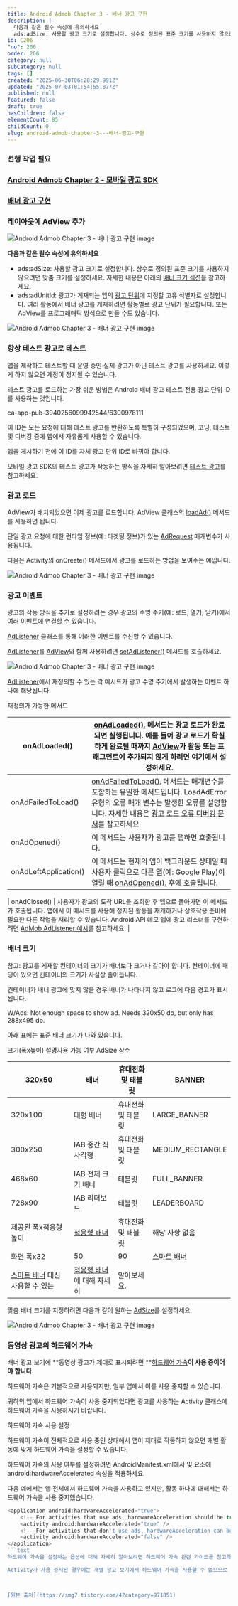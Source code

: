 ```yaml
---
title: Android Admob Chapter 3 - 배너 광고 구현
description: |-
  다음과 같은 필수 속성에 유의하세요
  ads:adSize: 사용할 광고 크기로 설정합니다. 상수로 정의된 표준 크기를 사용하지 않으려면 맞춤 크기를 설정하세요. 자세한 내용은 아래의 배너 크기 섹션을 참고하세요.
id: C206
"no": 206
order: 206
category: null
subCategory: null
tags: []
created: "2025-06-30T06:28:29.991Z"
updated: "2025-07-03T01:54:55.877Z"
published: null
featured: false
draft: true
hasChildren: false
elementCount: 85
childCount: 0
slug: android-admob-chapter-3---배너-광고-구현
---
```


### 선행 작업 필요

### [](https://box.eureka.codes/C205)

### [Android Admob Chapter 2 - 모바일 광고 SDK](./android-admob-chapter-2---모바일-광고-sdk)

### 

### [배너 광고 구현](https://developers.google.com/admob/android/banner?hl=ko)



### 레이아웃에 AdView 추가

![Android Admob Chapter 3 - 배너 광고 구현 image](https://image.lemoncloud.io/a41c82f2-ac29-4f8e-bb7c-0a8cff9b90b9)



**다음과 같은 필수 속성에 유의하세요**

- ads:adSize: 사용할 광고 크기로 설정합니다. 
 상수로 정의된 표준 크기를 사용하지 않으려면 맞춤 크기를 설정하세요. 
 자세한 내용은 아래의 [배너 크기 섹션](https://developers.google.com/admob/android/banner?hl=ko#banner_sizes)을 참고하세요.
- ads:adUnitId: 광고가 게재되는 앱의 [광고 단위](https://support.google.com/admob/answer/7356431?hl=ko)에 지정할 고유 식별자로 설정합니다. 
 여러 활동에서 배너 광고를 게재하려면 활동별로 광고 단위가 필요합니다.
또는 AdView를 프로그래매틱 방식으로 만들 수도 있습니다.



![Android Admob Chapter 3 - 배너 광고 구현 image](https://image.lemoncloud.io/ea773edf-e03b-4011-a4ab-c48e868fb29c)



### 항상 테스트 광고로 테스트



앱을 제작하고 테스트할 때 운영 중인 실제 광고가 아닌 테스트 광고를 사용하세요. 이렇게 하지 않으면 계정이 정지될 수 있습니다.

테스트 광고를 로드하는 가장 쉬운 방법은 Android 배너 광고 테스트 전용 광고 단위 ID를 사용하는 것입니다.

ca-app-pub-3940256099942544/6300978111

이 ID는 모든 요청에 대해 테스트 광고를 반환하도록 특별히 구성되었으며, 코딩, 테스트 및 디버깅 중에 앱에서 자유롭게 사용할 수 있습니다. 

앱을 게시하기 전에 이 ID를 자체 광고 단위 ID로 바꿔야 합니다.

모바일 광고 SDK의 테스트 광고가 작동하는 방식을 자세히 알아보려면 [테스트 광고](https://developers.google.com/admob/android/test-ads?hl=ko)를 참고하세요.



### 광고 로드



AdView가 배치되었으면 이제 광고를 로드합니다. AdView 클래스의 [loadAd()](https://developers.google.com/android/reference/com/google/android/gms/ads/AdView?hl=ko#loadAd(com.google.android.gms.ads.AdRequest)) 메서드를 사용하면 됩니다. 

단일 광고 요청에 대한 런타임 정보(예: 타겟팅 정보)가 있는 [AdRequest](https://developers.google.com/android/reference/com/google/android/gms/ads/AdRequest?hl=ko) 매개변수가 사용됩니다.

다음은 Activity의 onCreate() 메서드에서 광고를 로드하는 방법을 보여주는 예입니다.



![Android Admob Chapter 3 - 배너 광고 구현 image](https://image.lemoncloud.io/855a4e7e-18df-45fc-b7f2-2da89a0860e1)



### 광고 이벤트



광고의 작동 방식을 추가로 설정하려는 경우 광고의 수명 주기(예: 로드, 열기, 닫기)에서 여러 이벤트에 연결할 수 있습니다. 

[AdListener](https://developers.google.com/android/reference/com/google/android/gms/ads/AdListener?hl=ko) 클래스를 통해 이러한 이벤트를 수신할 수 있습니다.

[AdListener](https://developers.google.com/android/reference/com/google/android/gms/ads/AdListener?hl=ko)를 [AdView](https://developers.google.com/android/reference/com/google/android/gms/ads/AdView?hl=ko)와 함께 사용하려면 [setAdListener()](https://developers.google.com/android/reference/com/google/android/gms/ads/AdView?hl=ko#setAdListener(com.google.android.gms.ads.AdListener)) 메서드를 호출하세요.



![Android Admob Chapter 3 - 배너 광고 구현 image](https://image.lemoncloud.io/dd4f6cb4-fba7-4263-95cf-662676e10f3e)

[AdListener](https://developers.google.com/android/reference/com/google/android/gms/ads/AdListener?hl=ko)에서 재정의할 수 있는 각 메서드가 광고 수명 주기에서 발생하는 이벤트 하나에 해당됩니다.



재정의가 가능한 메서드

| onAdLoaded() | [onAdLoaded().](https://developers.google.com/admob/android/reference/com/google/android/gms/ads/AdListener?hl=ko#onAdLoaded()) 메서드는 광고 로드가 완료되면 실행됩니다. 예를 들어 광고 로드가 확실하게 완료될 때까지 [AdView](https://developers.google.com/admob/android/reference/com/google/android/gms/ads/AdView?hl=ko)가 활동 또는 프래그먼트에 추가되지 않게 하려면 여기에서 설정하세요. |
| --- | --- |
| onAdFailedToLoad() | [onAdFailedToLoad().](https://developers.google.com/admob/android/reference/com/google/android/gms/ads/AdListener?hl=ko#public-void-onadfailedtoload-loadaderror-aderror) 메서드는 매개변수를 포함하는 유일한 메서드입니다. LoadAdError 유형의 오류 매개 변수는 발생한 오류를 설명합니다. 자세한 내용은 [광고 로드 오류 디버깅 문서](https://developers.google.com/admob/android/ad-load-errors?hl=ko)를 참고하세요. |
| onAdOpened() | 이 메서드는 사용자가 광고를 탭하면 호출됩니다. |
| onAdLeftApplication() | 이 메서드는 현재의 앱이 백그라운드 상태일 때 사용자 클릭으로 다른 앱(예: Google Play)이 열릴 때 [onAdOpened().](https://developers.google.com/admob/android/reference/com/google/android/gms/ads/AdListener?hl=ko#onAdOpened()) 후에 호출됩니다. |
| 
onAdClosed() | 사용자가 광고의 도착 URL을 조회한 후 앱으로 돌아가면 이 메서드가 호출됩니다. 앱에서 이 메서드를 사용해 정지된 활동을 재개하거나 상호작용 준비에 필요한 다른 작업을 처리할 수 있습니다.
Android API 데모 앱에 광고 리스너를 구현하려면 [AdMob AdListener 예시](https://github.com/googleads/googleads-mobile-android-examples/blob/master/java/advanced/APIDemo/app/src/main/java/com/google/android/gms/example/apidemo/AdMobAdListenerFragment.java)를 참고하세요. |



### 배너 크기



참고: 광고를 게재할 컨테이너의 크기가 배너보다 크거나 같아야 합니다. 컨테이너에 패딩이 있으면 컨테이너의 크기가 사실상 줄어듭니다. 

컨테이너가 배너 광고에 맞지 않을 경우 배너가 나타나지 않고 로그에 다음 경고가 표시됩니다.



W/Ads: Not enough space to show ad. Needs 320x50 dp, but only has 288x495 dp.

아래 표에는 표준 배너 크기가 나와 있습니다.



크기(폭x높이) 설명사용 가능 여부 AdSize 상수

| 320x50 | 배너 | 휴대전화 및 태블릿 | BANNER |
| --- | --- | --- | --- |
| 320x100 | 대형 배너 | 휴대전화 및 태블릿 | LARGE_BANNER |
| 300x250 | IAB 중간 직사각형 | 휴대전화 및 태블릿 | MEDIUM_RECTANGLE |
| 468x60 | IAB 전체 크기 배너 | 태블릿 | FULL_BANNER |
| 728x90 | IAB 리더보드 | 태블릿 | LEADERBOARD |
| 제공된 폭x적응형 높이 | [적응형 배너](https://developers.google.com/admob/android/banner?hl=ko) | 휴대전화 및 태블릿 | 해당 사항 없음 |
| 화면 폭x32|50|90 | [스마트 배너](https://developers.google.com/admob/android/banner/smart?hl=ko) | 휴대전화 및 태블릿 | SMART_BANNER |
| [스마트 배너](https://developers.google.com/admob/android/banner/smart?hl=ko) 대신 사용할 수 있는 | [적응형 배너](https://developers.google.com/admob/android/banner?hl=ko)에 대해 자세히 | 알아보세요. |  |

맞춤 배너 크기를 지정하려면 다음과 같이 원하는 [AdSize](https://developers.google.com/admob/android/reference/com/google/android/gms/ads/AdSize?hl=ko)를 설정하세요.

![Android Admob Chapter 3 - 배너 광고 구현 image](https://image.lemoncloud.io/6c1ac892-a0d1-4857-b7ee-0b4b1ff6c943)



### 동영상 광고의 하드웨어 가속



배너 광고 보기에 **동영상 광고가 제대로 표시되려면 **[하드웨어 가속](https://developer.android.com/guide/topics/graphics/hardware-accel?hl=ko)**이 사용 중이어야 합니다.**

하드웨어 가속은 기본적으로 사용되지만, 일부 앱에서 이를 사용 중지할 수 있습니다. 

귀하의 앱에서 하드웨어 가속이 사용 중지되었다면 광고를 사용하는 Activity 클래스에 하드웨어 가속을 사용하시기 바랍니다.

하드웨어 가속 사용 설정

하드웨어 가속이 전체적으로 사용 중인 상태에서 앱이 제대로 작동하지 않으면 개별 활동에 맞게 하드웨어 가속을 설정할 수 있습니다. 

하드웨어 가속의 사용 여부를 설정하려면 AndroidManifest.xml에서 [](https://developer.android.com/guide/topics/manifest/application-element?hl=ko) 및 [](https://developer.android.com/guide/topics/manifest/activity-element?hl=ko) 요소에 android:hardwareAccelerated 속성을 적용하세요. 

다음 예에서는 앱 전체에서 하드웨어 가속을 사용하고 있지만, 활동 하나에 대해서는 하드웨어 가속을 사용 중지했습니다.



```javascript
<application android:hardwareAccelerated="true">
    <!-- For activities that use ads, hardwareAcceleration should be true. -->
    <activity android:hardwareAccelerated="true" />
    <!-- For activities that don't use ads, hardwareAcceleration can be false. -->
    <activity android:hardwareAccelerated="false" />
</application>
```text
하드웨어 가속을 설정하는 옵션에 대해 자세히 알아보려면 하드웨어 가속 관련 가이드를 참고하세요. 

Activity가 사용 중지된 경우에는 개별 광고 보기에서 하드웨어 가속을 사용할 수 없으므로 Activity 자체에 하드웨어 가속이 사용 설정되어야 합니다.



[원본 출처](https://smg7.tistory.com/4?category=971851)
